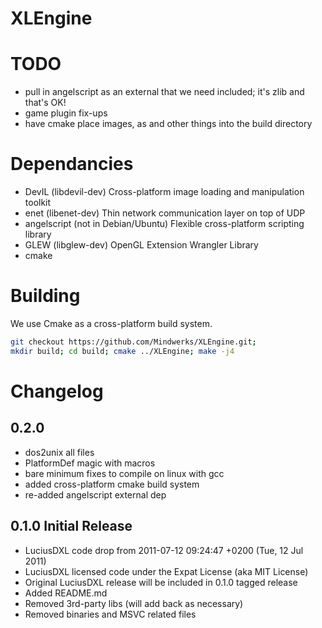 # XLEngine

TODO
====
* pull in angelscript as an external that we need included; it's zlib and that's OK!
* game plugin fix-ups
* have cmake place images, as and other things into the build directory


Dependancies
============
* DevIL (libdevil-dev) Cross-platform image loading and manipulation toolkit
* enet (libenet-dev) Thin network communication layer on top of UDP
* angelscript (not in Debian/Ubuntu) Flexible cross-platform scripting library
* GLEW (libglew-dev) OpenGL Extension Wrangler Library
* cmake


Building
========
We use Cmake as a cross-platform build system.

```bash
git checkout https://github.com/Mindwerks/XLEngine.git;
mkdir build; cd build; cmake ../XLEngine; make -j4
```

Changelog
=========

0.2.0
-----
* dos2unix all files
* PlatformDef magic with macros
* bare minimum fixes to compile on linux with gcc
* added cross-platform cmake build system
* re-added angelscript external dep


0.1.0 Initial Release
---------------------
* LuciusDXL code drop from 2011-07-12 09:24:47 +0200 (Tue, 12 Jul 2011)
* LuciusDXL licensed code under the Expat License (aka MIT License)
* Original LuciusDXL release will be included in 0.1.0 tagged release
* Added README.md
* Removed 3rd-party libs (will add back as necessary)
* Removed binaries and MSVC related files


